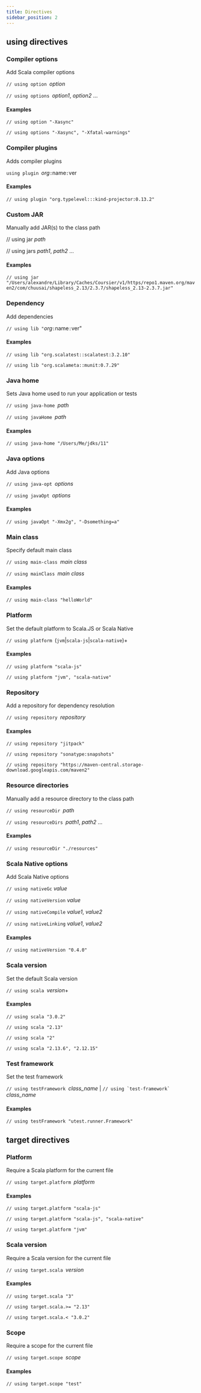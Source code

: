 ```yaml
---
title: Directives
sidebar_position: 2
---
```


## using directives

### Compiler options

Add Scala compiler options

`// using option `_option_

`// using options `_option1_, _option2_ …

#### Examples
`// using option "-Xasync"`

`// using options "-Xasync", "-Xfatal-warnings"`

### Compiler plugins

Adds compiler plugins

`using plugin `_org_`:`name`:`ver

#### Examples
`// using plugin "org.typelevel:::kind-projector:0.13.2"`

### Custom JAR

Manually add JAR(s) to the class path

// using jar _path_

// using jars _path1_, _path2_ …

#### Examples
`// using jar "/Users/alexandre/Library/Caches/Coursier/v1/https/repo1.maven.org/maven2/com/chuusai/shapeless_2.13/2.3.7/shapeless_2.13-2.3.7.jar"`

### Dependency

Add dependencies

`// using lib "`_org_`:`name`:`ver"

#### Examples
`// using lib "org.scalatest::scalatest:3.2.10"`

`// using lib "org.scalameta::munit:0.7.29"`

### Java home

Sets Java home used to run your application or tests

`// using java-home `_path_

`// using javaHome `_path_

#### Examples
`// using java-home "/Users/Me/jdks/11"`

### Java options

Add Java options

`// using java-opt `_options_

`// using javaOpt `_options_

#### Examples
`// using javaOpt "-Xmx2g", "-Dsomething=a"`

### Main class

Specify default main class

`// using main-class `_main class_

`// using mainClass `_main class_

#### Examples
`// using main-class "helloWorld"`

### Platform

Set the default platform to Scala.JS or Scala Native

`// using platform `(`jvm`|`scala-js`|`scala-native`)+

#### Examples
`// using platform "scala-js"`

`// using platform "jvm", "scala-native"`

### Repository

Add a repository for dependency resolution

`// using repository `_repository_

#### Examples
`// using repository "jitpack"`

`// using repository "sonatype:snapshots"`

`// using repository "https://maven-central.storage-download.googleapis.com/maven2"`

### Resource directories

Manually add a resource directory to the class path

`// using resourceDir `_path_

`// using resourceDirs `_path1_, _path2_ …

#### Examples
`// using resourceDir "./resources"`

### Scala Native options

Add Scala Native options

`// using nativeGc` _value_
 
`// using nativeVersion` _value_

`// using nativeCompile` _value1_, _value2_

`// using nativeLinking` _value1_, _value2_

#### Examples
`// using nativeVersion "0.4.0"`

### Scala version

Set the default Scala version

`// using scala `_version_+

#### Examples
`// using scala "3.0.2"`

`// using scala "2.13"`

`// using scala "2"`

`// using scala "2.13.6", "2.12.15"`

### Test framework

Set the test framework

`// using testFramework `_class_name_ | ``// using `test-framework` ``_class_name_

#### Examples
`// using testFramework "utest.runner.Framework"`


## target directives

### Platform

Require a Scala platform for the current file

`// using target.platform `_platform_

#### Examples
`// using target.platform "scala-js"`

`// using target.platform "scala-js", "scala-native"`

`// using target.platform "jvm"`

### Scala version

Require a Scala version for the current file

`// using target.scala `_version_

#### Examples
`// using target.scala "3"`

`// using target.scala.>= "2.13"`

`// using target.scala.< "3.0.2"`

### Scope

Require a scope for the current file

`// using target.scope `_scope_

#### Examples
`// using target.scope "test"`


